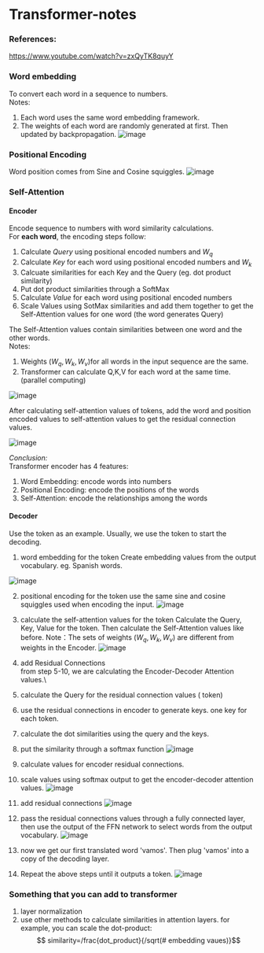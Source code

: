 # Transformer-notes
### References:
https://www.youtube.com/watch?v=zxQyTK8quyY
### Word embedding
To convert each word in a sequence to numbers. \
Notes: 
1. Each word uses the same word embedding framework.
2. The weights of each word are randomly generated at first. Then updated by backpropagation.
![image](https://github.com/YummyPancake/Transformer-notes/assets/50786300/beb20816-9407-4081-a8b1-36a8112646e6)

### Positional Encoding
Word position comes from Sine and Cosine squiggles.
![image](https://github.com/YummyPancake/Transformer-notes/assets/50786300/835ba892-7d29-40d9-8e51-d04e1a2d8712)

### Self-Attention
#### Encoder
Encode sequence to numbers with word similarity calculations.\
For **each word**, the encoding steps follow:
1. Calculate *Query* using positional encoded numbers and $W_q$
2. Calculate *Key* for each word using positional encoded numbers and $W_k$
3. Calcuate similarities for each Key and the Query (eg. dot product similarity)
4. Put dot product similarities through a SoftMax
5. Calculate *Value* for each word using positional encoded numbers
6. Scale Values using SotMax similarities and add them together to get the Self-Attention values for one word (the word generates Query)


The Self-Attention values contain similarities between one word and the other words.\
Notes:
1. Weights ($W_q, W_k, W_v$)for all words in the input sequence are the same.
2. Transformer can calculate Q,K,V for each word at the same time. (parallel computing)

![image](https://github.com/YummyPancake/Transformer-notes/assets/50786300/ae173a46-3709-4787-9c58-331827b7da8e)

After calculating self-attention values of tokens, add the word and position encoded values to self-attention values to get the residual connection values.

![image](https://github.com/YummyPancake/Transformer-notes/assets/50786300/dbbde7e6-150d-4f6d-81b5-937d0022e9c4)

*Conclusion:* \
Transformer encoder has 4 features:
1. Word Embedding: encode words into numbers
2. Positional Encoding: encode the positions of the words
3. Self-Attention: encode the relationships among the words

#### Decoder
Use the <EOS> token as an example. Usually, we use the <EOS> token to start the decoding. 
1. word embedding for the <EOS> token
   Create embedding values from the output vocabulary. eg. Spanish words.
   
 ![image](https://github.com/YummyPancake/Transformer-notes/assets/50786300/74c13519-b8be-4e51-89ab-bb21a7f0f9fb)

2. positional encoding for the <EOS> token
   use the same sine and cosine squiggles used when encoding the input.
   ![image](https://github.com/YummyPancake/Transformer-notes/assets/50786300/77ef0515-18ba-400a-a8fc-12fb8a5529a0)

3. calculate the self-attention values for the <EOS> token
   Calculate the Query, Key, Value for the <EOS> token. Then calculate the Self-Attention values like before.
   Note：The sets of weights ($W_q, W_k, W_v$) are different from weights in the Encoder.
   ![image](https://github.com/YummyPancake/Transformer-notes/assets/50786300/6b39ebc0-e360-4952-8b37-835707c19717)

4. add Residual Connections\
from step 5-10, we are calculating the Encoder-Decoder Attention values.\
5. calculate the Query for the residual connection values (<EOS> token)
6. use the residual connections in encoder to generate keys. one key for each token.
7. calculate the dot similarities using the query and the keys.
8. put the similarity through a softmax function
![image](https://github.com/YummyPancake/Transformer-notes/assets/50786300/5f6a3f58-d3c7-4293-836a-c5bfcb1e03a9)

9. calculate values for encoder residual connections.
10. scale values using softmax output to get the encoder-decoder attention values.
![image](https://github.com/YummyPancake/Transformer-notes/assets/50786300/e370a6fb-583b-47dc-b288-e8c9750f38c0)

11. add residual connections
    ![image](https://github.com/YummyPancake/Transformer-notes/assets/50786300/45f8a74d-517d-41ee-9db2-ddcf072055ac)

12. pass the residual connections values through a fully connected layer, then use the output of the FFN network to select words from the output vocabulary. 
    ![image](https://github.com/YummyPancake/Transformer-notes/assets/50786300/6809bba3-bcf8-41a0-916e-a124e3e3e2b2)

13. now we get our first translated word 'vamos'. Then plug 'vamos' into a copy of the decoding layer.
14. Repeat the above steps until it outputs a <EOS> token.
![image](https://github.com/YummyPancake/Transformer-notes/assets/50786300/44e5ea38-4559-4c53-924d-b1f9be5921e8)

### Something that you can add to transformer
1. layer normalization
2. use other methods to calculate similarities in attention layers.
   for example, you can scale the dot-product: $$ similarity=/frac{dot_product}{/sqrt(# embedding vaues)}$$
